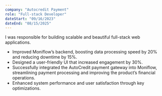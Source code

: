 ```yaml
---
company: "Autocredit Payment"
role: "Full-stack Developer"
dateStart: "09/16/2023"
dateEnd: "08/15/2025"
---
```


I was responsible for building scalable and beautiful full-stack web applications.

- Improved Moniflow’s backend, boosting data processing speed by 20% and reducing downtime by 15%.
- Designed a user-friendly UI that increased engagement by 30%.
- Successfully integrated the AutoCredit payment gateway into Moniflow, streamlining payment processing and improving the product’s financial operations.
- Enhanced system performance and user satisfaction through key optimizations.
